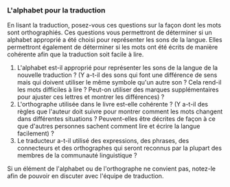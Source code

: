 ### L'alphabet pour la traduction

En lisant la traduction, posez-vous ces questions sur la façon dont les mots sont orthographiés. Ces questions vous permettront de déterminer si un alphabet approprié a été choisi pour représenter les sons de la langue. Elles permettront également de déterminer si les mots ont été écrits de manière cohérente afin que la traduction soit facile à lire.

1. L'alphabet est-il approprié pour représenter les sons de la langue de la nouvelle traduction ? (Y a-t-il des sons qui font une différence de sens mais qui doivent utiliser le même symbole qu'un autre son ? Cela rend-il les mots difficiles à lire ? Peut-on utiliser des marques supplémentaires pour ajuster ces lettres et montrer les différences) ?
1. L'orthographe utilisée dans le livre est-elle cohérente ? (Y a-t-il des règles que l'auteur doit suivre pour montrer comment les mots changent dans différentes situations ? Peuvent-elles être décrites de façon à ce que d'autres personnes sachent comment lire et écrire la langue facilement) ?
1. Le traducteur a-t-il utilisé des expressions, des phrases, des connecteurs et des orthographes qui seront reconnus par la plupart des membres de la communauté linguistique ?

Si un élément de l'alphabet ou de l'orthographe ne convient pas, notez-le afin de pouvoir en discuter avec l'équipe de traduction.
